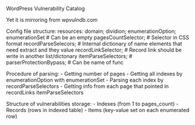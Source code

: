 WordPress Vulnerability Catalog

Yet it is mirroring from wpvulndb.com

Config file structure:
	resources:
		domain;
		dividion;
		enumerationOption;
		enumerationSet # Can be an empty
		pagesCountSelector; # Selector in CSS format
		recordParseSelecors; # Internal dictionary of name elements that need extract and they value
		recordLinkSelector; # Record link should be write in another list/dictonary
		itemParseSelectors; # 
		parserProtectionBypass; # Can be name of func


Procedure of parsing:
	- Getting number of pages
	- Getting all indexes by enumerationOption with enumerationSet
	- Parsing each index by recordParseSelectors
	- Getting info from each page that pointed in recordLinks itemParseSelectors


Structure of vulnerabilities storage:
	- Indexes (from 1 to pages_count)
	- Records (rows in indexed table)
	- Items (key-value set on each enumerated row)
